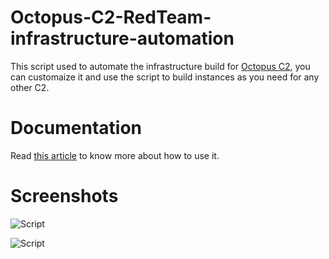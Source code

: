 # Octopus-C2-RedTeam-infrastructure-automation

This script used to automate the infrastructure build for [Octopus C2](https://github.com/mhaskar/Octopus), you can customaize it and use the script to build instances as you need for any other C2.

# Documentation

Read [this article](https://shells.systems/automate-octopus-c2-redteam-infrastructure-deployment/) to know more about how to use it.

# Screenshots

![Script](https://github.com/mhaskar/Octopus-C2-RedTeam-infrastructure-automation/blob/master/automation-script-working-final.png?raw=true)

![Script](https://github.com/mhaskar/Octopus-C2-RedTeam-infrastructure-automation/blob/master/redirector2-final-working.png?raw=true)
